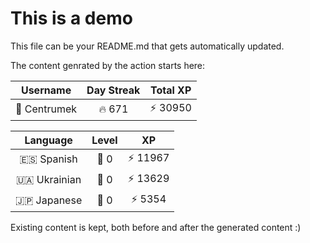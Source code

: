 # This is a demo

This file can be your README.md that gets automatically updated.

The content genrated by the action starts here:

<!--START_SECTION:duolingoStats-->
<!-- Automatically generated with https://github.com/centrumek/duolingo-readme-stats-->

| Username | Day Streak | Total XP |
|:---:|:---:|:---:|
| 👤 Centrumek | 🔥 671 | ⚡ 30950 |

| Language | Level | XP |
|:---:|:---:|:---:|
| 🇪🇸 Spanish | 👑 0 | ⚡ 11967 |
| 🇺🇦 Ukrainian | 👑 0 | ⚡ 13629 |
| 🇯🇵 Japanese | 👑 0 | ⚡ 5354 |

<!--END_SECTION:duolingoStats-->

Existing content is kept, both before and after the generated content :)